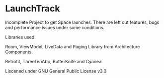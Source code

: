 # LaunchTrack
Incomplete Project to get Space launches. 
There are left out features, bugs and performance issues under some conditions.

Libraries used:

Room, ViewModel, LiveData and Paging Library from Architecture Components.

Retrofit, ThreeTenAbp, ButterKnife and Cyanea.

Liscened under GNU General Public License v3.0
